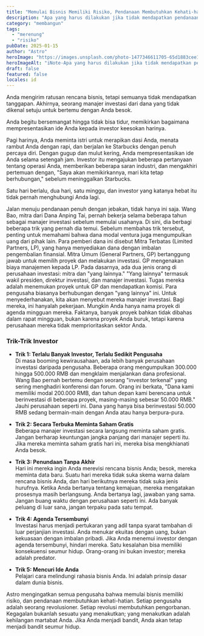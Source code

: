```yaml
---
title: "Memulai Bisnis Memiliki Risiko, Pendanaan Membutuhkan Kehati-hatian"
description: "Apa yang harus dilakukan jika tidak mendapatkan pendanaan?"
category: "membangun"
tags:
  - "merenung"
  - "risiko"
pubDate: 2025-01-15
author: "Astro"
heroImage: "https://images.unsplash.com/photo-1477346611705-65d1883cee1e"
heroImageAlt: "iNote-Apa yang harus dilakukan jika tidak mendapatkan pendanaan?"
draft: false
featured: false
locales: id
---
```


Anda mengirim ratusan rencana bisnis, tetapi semuanya tidak mendapatkan tanggapan. Akhirnya, seorang manajer investasi dari dana yang tidak dikenal setuju untuk bertemu dengan Anda besok.

Anda begitu bersemangat hingga tidak bisa tidur, memikirkan bagaimana mempresentasikan ide Anda kepada investor keesokan harinya.

Pagi harinya, Anda meminta istri untuk merapikan dasi Anda, menata rambut Anda dengan rapi, dan berjalan ke Starbucks dengan penuh percaya diri. Dengan gugup dan mulut kering, Anda mempresentasikan ide Anda selama setengah jam. Investor itu mengajukan beberapa pertanyaan tentang operasi Anda, memberikan beberapa saran industri, dan mengakhiri pertemuan dengan, "Saya akan memikirkannya, mari kita tetap berhubungan," sebelum meninggalkan Starbucks.

Satu hari berlalu, dua hari, satu minggu, dan investor yang katanya hebat itu tidak pernah menghubungi Anda lagi.

Jalan menuju pendanaan penuh dengan jebakan, tidak hanya ini saja. Wang Bao, mitra dari Dana Anping Tai, pernah bekerja selama beberapa tahun sebagai manajer investasi sebelum memulai usahanya. Di sini, dia berbagi beberapa trik yang pernah dia temui. Sebelum membahas trik tersebut, penting untuk memahami bahwa dana modal ventura juga mengumpulkan uang dari pihak lain. Para pemberi dana ini disebut Mitra Terbatas (Limited Partners, LP), yang hanya menyediakan dana dengan imbalan pengembalian finansial. Mitra Umum (General Partners, GP) bertanggung jawab untuk memilih proyek dan melakukan investasi. GP mengenakan biaya manajemen kepada LP. Pada dasarnya, ada dua jenis orang di perusahaan investasi: mitra dan "yang lainnya." "Yang lainnya" termasuk wakil presiden, direktur investasi, dan manajer investasi. Tugas mereka adalah menemukan proyek untuk GP dan mendapatkan komisi. Para pengusaha biasanya berhubungan dengan "yang lainnya" ini. Untuk menyederhanakan, kita akan menyebut mereka manajer investasi. Bagi mereka, ini hanyalah pekerjaan. Mungkin Anda hanya nama proyek di agenda mingguan mereka. Faktanya, banyak proyek bahkan tidak dibahas dalam rapat mingguan, bukan karena proyek Anda buruk, tetapi karena perusahaan mereka tidak memprioritaskan sektor Anda.

### Trik-Trik Investor

- **Trik 1: Terlalu Banyak Investor, Terlalu Sedikit Pengusaha**  
  Di masa booming kewirausahaan, ada lebih banyak perusahaan investasi daripada pengusaha. Beberapa orang mengumpulkan 300.000 hingga 500.000 RMB dan mengklaim menjalankan dana profesional. Wang Bao pernah bertemu dengan seorang "investor terkenal" yang sering menghadiri konferensi dan forum. Orang ini berkata, "Dana kami memiliki modal 200.000 RMB, dan tahun depan kami berencana untuk berinvestasi di beberapa proyek, masing-masing sebesar 50.000 RMB." Jauhi perusahaan seperti ini. Dana yang hanya bisa berinvestasi 50.000 RMB sedang bermain-main dengan Anda atau hanya berpura-pura.

- **Trik 2: Secara Terbuka Meminta Saham Gratis**  
  Beberapa manajer investasi secara langsung meminta saham gratis. Jangan berharap keuntungan jangka panjang dari manajer seperti itu. Jika mereka meminta saham gratis hari ini, mereka bisa mengkhianati Anda besok.

- **Trik 3: Penundaan Tanpa Akhir**  
  Hari ini mereka ingin Anda merevisi rencana bisnis Anda; besok, mereka meminta data baru. Suatu hari mereka tidak suka skema warna dalam rencana bisnis Anda, dan hari berikutnya mereka tidak suka jenis hurufnya. Ketika Anda bertanya tentang kemajuan, mereka mengatakan prosesnya masih berlangsung. Anda bertanya lagi, jawaban yang sama. Jangan buang waktu dengan perusahaan seperti ini. Ada banyak peluang di luar sana, jangan terpaku pada satu tempat.

- **Trik 4: Agenda Tersembunyi**  
  Investasi harus menjadi pertukaran yang adil tanpa syarat tambahan di luar perjanjian investasi. Anda menukar ekuitas dengan uang, bukan kekuasaan dengan imbalan pribadi. Jika Anda menemui investor dengan agenda tersembunyi, hindari mereka. Satu kesalahan bisa memiliki konsekuensi seumur hidup. Orang-orang ini bukan investor; mereka adalah predator.

- **Trik 5: Mencuri Ide Anda**  
  Pelajari cara melindungi rahasia bisnis Anda. Ini adalah prinsip dasar dalam dunia bisnis.

Astro mengingatkan semua pengusaha bahwa memulai bisnis memiliki risiko, dan pendanaan membutuhkan kehati-hatian. Setiap pengusaha adalah seorang revolusioner. Setiap revolusi membutuhkan pengorbanan. Kegagalan bukanlah sesuatu yang menakutkan; yang menakutkan adalah kehilangan martabat Anda. Jika Anda menjadi bandit, Anda akan tetap menjadi bandit seumur hidup.
